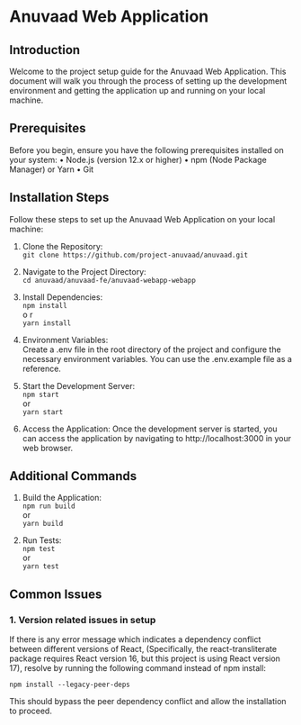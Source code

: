 # Anuvaad Web Application

## Introduction
Welcome to the project setup guide for the Anuvaad Web Application. This document will walk you through the process of setting up the development environment and getting the application up and running on your local machine.

## Prerequisites
Before you begin, ensure you have the following prerequisites installed on your system:
• Node.js (version 12.x or higher)
• npm (Node Package Manager) or Yarn
• Git

## Installation Steps
Follow these steps to set up the Anuvaad Web Application on your local machine:

1. Clone the Repository: <br>
`git clone https://github.com/project-anuvaad/anuvaad.git`

2. Navigate to the Project Directory:<br>
`cd anuvaad/anuvaad-fe/anuvaad-webapp-webapp`

3. Install Dependencies:<br>
`npm install` <br>
o r<br>
`yarn install`

4. Environment Variables:<br>
Create a .env file in the root directory of the project and configure the necessary environment variables. You can use the .env.example file as a reference.

5. Start the Development Server:<br>
`npm start`<br>
or<br>
`yarn start`

6. Access the Application:
Once the development server is started, you can access the application by navigating to http://localhost:3000 in your web browser.

## Additional Commands
1. Build the Application:<br>
`npm run build`<br>
or<br>
`yarn build`

2. Run Tests:<br>
`npm test`<br>
or<br>
`yarn test`

## Common Issues
### 1. Version related issues in setup

If there is any error message which indicates a dependency conflict between different versions of React, (Specifically, the react-transliterate package requires React version 16, but this project is using React version 17), resolve by running the following command instead of npm install:

`npm install --legacy-peer-deps`

This should bypass the peer dependency conflict and allow the installation to proceed.
